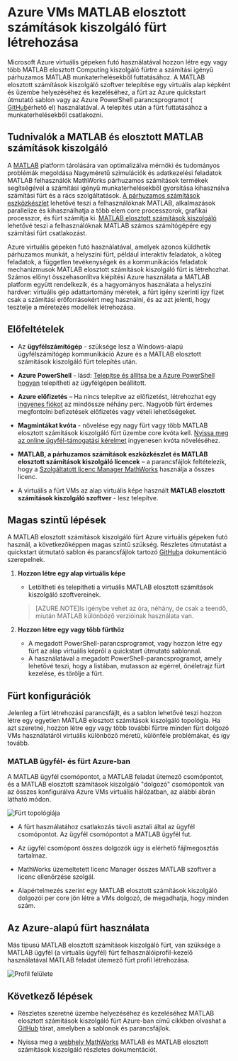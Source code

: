 <properties
   pageTitle="Virtuális gépeken fürtök MATLAB |} Microsoft Azure"
   description="A számítási igényű párhuzamos MATLAB munkaterhelésekből futtatásához MATLAB elosztott Computing kiszolgáló fürt létrehozása a Microsoft Azure virtuális gépeken futó segítségével"
   services="virtual-machines-windows"
   documentationCenter=""
   authors="mscurrell"
   manager="timlt"
   editor=""/>

<tags
   ms.service="virtual-machines-windows"
   ms.devlang="na"
   ms.topic="article"
   ms.tgt_pltfrm="Windows"
   ms.workload="infrastructure-services"
   ms.date="05/09/2016"
   ms.author="markscu"/>

# <a name="create-matlab-distributed-computing-server-clusters-on-azure-vms"></a>Azure VMs MATLAB elosztott számítások kiszolgáló fürt létrehozása 

Microsoft Azure virtuális gépeken futó használatával hozzon létre egy vagy több MATLAB elosztott Computing kiszolgáló fürtre a számítási igényű párhuzamos MATLAB munkaterhelésekből futtatásához. A MATLAB elosztott számítások kiszolgáló szoftver telepítése egy virtuális alap képként és üzembe helyezéséhez és kezeléséhez, a fürt az Azure quickstart útmutató sablon vagy az Azure PowerShell parancsprogramot ( [GitHub](https://github.com/Azure/azure-quickstart-templates/tree/master/matlab-cluster)érhető el) használatával. A telepítés után a fürt futtatásához a munkaterhelésekből csatlakozni. 

## <a name="about-matlab-and-matlab-distributed-computing-server"></a>Tudnivalók a MATLAB és elosztott MATLAB számítások kiszolgáló 

A [MATLAB](http://www.mathworks.com/products/matlab/) platform tárolására van optimalizálva mérnöki és tudományos problémák megoldása Nagyméretű szimulációk és adatkezelési feladatok MATLAB felhasználók MathWorks párhuzamos számítások termékek segítségével a számítási igényű munkaterhelésekből gyorsítása kihasználva számítási fürt és a rács szolgáltatások. [A párhuzamos számítások eszközkészlet](http://www.mathworks.com/products/parallel-computing/) lehetővé teszi a felhasználóknak MATLAB, alkalmazások parallelize és kihasználhatja a több elem core processzorok, grafikai processzor, és fürt számítja ki. [MATLAB elosztott számítások kiszolgáló](http://www.mathworks.com/products/distriben/) lehetővé teszi a felhasználóknak MATLAB számos számítógépére egy számítási fürt csatlakozást. 


Azure virtuális gépeken futó használatával, amelyek azonos küldhetik párhuzamos munkát, a helyszíni fürt, például interaktív feladatok, a köteg feladatok, a független tevékenységek és a kommunikációs feladatok mechanizmusok MATLAB elosztott számítások kiszolgáló fürt is létrehozhat. Számos előnyt összehasonlítva kiépítési Azure használata a MATLAB platform együtt rendelkezik, és a hagyományos használata a helyszíni hardver: virtuális gép adattartomány méretek, a fürt igény szerinti így fizet csak a számítási erőforrásokért meg használni, és az azt jelenti, hogy tesztelje a méretezés modellek létrehozása.  

## <a name="prerequisites"></a>Előfeltételek

* Az **ügyfélszámítógép** - szüksége lesz a Windows-alapú ügyfélszámítógép kommunikáció Azure és a MATLAB elosztott számítások kiszolgáló fürt telepítés után. 

* **Azure PowerShell** - lásd: [Telepítse és állítsa be a Azure PowerShell hogyan](../powershell-install-configure.md) telepítheti az ügyfélgépen beállított. 

* **Azure előfizetés** – Ha nincs telepítve az előfizetést, létrehozhat egy [ingyenes fiókot](https://azure.microsoft.com/free/) az mindössze néhány perc. Nagyobb fürt érdemes megfontolni befizetések előfizetés vagy vételi lehetőségeket. 

* **Magmintákat kvóta** - növelése egy nagy fürt vagy több MATLAB elosztott számítások kiszolgáló fürt üzembe core kvóta kell. [Nyissa meg az online ügyfél-támogatási kérelmet](https://azure.microsoft.com/blog/2014/06/04/azure-limits-quotas-increase-requests/) ingyenesen kvóta növeléséhez. 

* **MATLAB, a párhuzamos számítások eszközkészlet és MATLAB elosztott számítások kiszolgáló licencek** – a parancsfájlok feltételezik, hogy a [Szolgáltatott licenc Manager MathWorks](http://www.mathworks.com/products/parallel-computing/mathworks-hosted-license-manager/) használja a összes licenc.  

* A virtuális a fürt VMs az alap virtuális képe használt **MATLAB elosztott számítások kiszolgáló szoftver** - lesz telepítve. 


## <a name="high-level-steps"></a>Magas szintű lépések

A MATLAB elosztott számítások kiszolgáló fürt Azure virtuális gépeken futó használ, a következőképpen magas szintű szükség. Részletes útmutatást a quickstart útmutató sablon és parancsfájlok tartozó [GitHub](https://github.com/Azure/azure-quickstart-templates/tree/master/matlab-cluster)a dokumentáció szerepelnek.

1. **Hozzon létre egy alap virtuális képe**  
    * Letöltheti és telepítheti a virtuális MATLAB elosztott számítások kiszolgáló szoftvereinek. 

    >[AZURE.NOTE]Is igénybe vehet az óra, néhány, de csak a teendő, miután MATLAB különböző verzióinak használata van.   
    
2. **Hozzon létre egy vagy több fürthöz**  
    * A megadott PowerShell-parancsprogramot, vagy hozzon létre egy fürt az alap virtuális képről a quickstart útmutató sablonnal.   
    * A használatával a megadott PowerShell-parancsprogramot, amely lehetővé teszi, hogy a listában, mutasson az egérrel, önéletrajz fürt kezelése, és törölje a fürt. 
 
## <a name="cluster-configurations"></a>Fürt konfigurációk 

Jelenleg a fürt létrehozási parancsfájlt, és a sablon lehetővé teszi hozzon létre egy egyetlen MATLAB elosztott számítások kiszolgáló topológia. Ha azt szeretné, hozzon létre egy vagy több további fürtre minden fürt dolgozó VMs használatáról virtuális különböző méretű, különféle problémákat, és így tovább. 

### <a name="matlab-client-and-cluster-in-azure"></a>MATLAB ügyfél- és fürt Azure-ban 

A MATLAB ügyfél csomópontot, a MATLAB feladat ütemező csomópontot, és a MATLAB elosztott számítások kiszolgáló "dolgozó" csomópontok van az összes konfigurálva Azure VMs virtuális hálózatban, az alábbi ábrán látható módon. 

![Fürt topológiája](./media/virtual-machines-windows-matlab-mdcs-cluster/mdcs_cluster.png)

* A fürt használatához csatlakozás távoli asztali által az ügyfél csomópontot. Az ügyfél csomópontot a MATLAB ügyfél fut. 

* Az ügyfél csomópont összes dolgozók úgy is elérhető fájlmegosztás tartalmaz.

* MathWorks üzemeltetett licenc Manager összes MATLAB szoftver a licenc ellenőrzése szolgál. 

* Alapértelmezés szerint egy MATLAB elosztott számítások kiszolgáló dolgozói per core jön létre a VMs dolgozó, de megadhatja, hogy minden szám. 


## <a name="use-an-azure-based-cluster"></a>Az Azure-alapú fürt használata 

Más típusú MATLAB elosztott számítások kiszolgáló fürt, van szüksége a MATLAB ügyfél (a virtuális ügyfél) fürt felhasználóiprofil-kezelő használatával MATLAB feladat ütemező fürt profil létrehozása.

![Profil felülete](./media/virtual-machines-windows-matlab-mdcs-cluster/cluster_profile_manager.png)

## <a name="next-steps"></a>Következő lépések

* Részletes szeretné üzembe helyezéséhez és kezeléséhez MATLAB elosztott számítások kiszolgáló fürt Azure-ban című cikkben olvashat a [GitHub](https://github.com/Azure/azure-quickstart-templates/tree/master/matlab-cluster) tárat, amelyben a sablonok és parancsfájlok. 

* Nyissa meg a [webhely MathWorks](http://www.mathworks.com/) MATLAB és MATLAB elosztott számítások kiszolgáló részletes dokumentációt.
